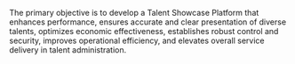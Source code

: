 The primary objective is to develop a Talent Showcase Platform that enhances performance,
ensures accurate and clear presentation of diverse talents, optimizes economic effectiveness,
establishes robust control and security, improves operational efficiency, and elevates overall
service delivery in talent administration.
